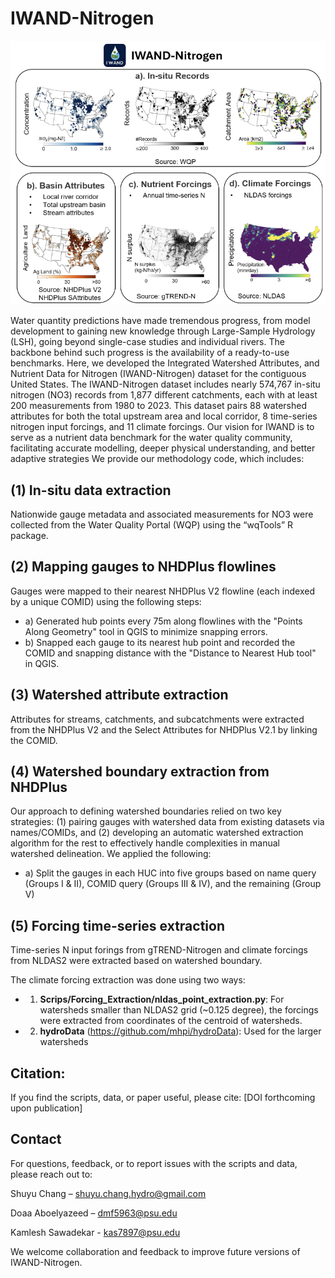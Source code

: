 # IWAND-Nitrogen
![assets](assets/IWAND-Nitrogen.png) 

Water quantity predictions have made tremendous progress, from model development to gaining new knowledge through Large-Sample Hydrology (LSH), going beyond single-case studies and individual rivers. The backbone behind such progress is the availability of a ready-to-use benchmarks. Here, we developed the Integrated Watershed Attributes, and Nutrient Data for Nitrogen (IWAND-Nitrogen) dataset for the contiguous United States. The IWAND-Nitrogen dataset includes nearly 574,767 in-situ nitrogen (NO3) records from 1,877 different catchments, each with at least 200 measurements from 1980 to 2023. This dataset pairs 88 watershed attributes for both the total upstream area and local corridor, 8 time-series nitrogen input forcings, and 11 climate forcings. Our vision for IWAND is to serve as a nutrient data benchmark for the water quality community, facilitating accurate modelling, deeper physical understanding, and better adaptive strategies
We provide our methodology code, which includes: 
## (1) In-situ data extraction
Nationwide gauge metadata and associated measurements for NO3 were collected from the Water Quality Portal (WQP) using the “wqTools” R package.
## (2) Mapping gauges to NHDPlus flowlines
Gauges were mapped to their nearest NHDPlus V2 flowline (each indexed by a unique COMID) using the following steps:
- a) Generated hub points every 75m along flowlines with the "Points Along Geometry" tool in QGIS to minimize snapping errors.
- b) Snapped each gauge to its nearest hub point and recorded the COMID and snapping distance with the "Distance to Nearest Hub tool" in QGIS.
## (3) Watershed attribute extraction
Attributes for streams, catchments, and subcatchments were extracted from the NHDPlus V2 and the Select Attributes for NHDPlus V2.1 by linking the COMID.
## (4) Watershed boundary extraction from NHDPlus
Our approach to defining watershed boundaries relied on two key strategies: (1)  pairing gauges with watershed data from existing datasets via names/COMIDs, and  (2) developing an automatic watershed extraction algorithm for the rest to effectively handle complexities in manual watershed delineation. We applied the following:
- a) Split the gauges in each HUC into five groups based on name query (Groups I & II), COMID query (Groups III & IV), and the remaining (Group V)
## (5) Forcing time-series extraction 
Time-series N input forings from gTREND-Nitrogen and climate forcings from NLDAS2 were extracted based on watershed boundary. 

The climate forcing extraction was done using two ways: 
- 1) **Scrips/Forcing_Extraction/nldas_point_extraction.py**: For watersheds smaller than NLDAS2 grid (~0.125 degree), the forcings were extracted from coordinates of the centroid of watersheds.
- 2) **hydroData** (https://github.com/mhpi/hydroData): Used for the larger watersheds  

## Citation:
If you find the scripts, data, or paper useful, please cite: [DOI forthcoming upon publication]
## Contact 
For questions, feedback, or to report issues with the scripts and data, please reach out to:

Shuyu Chang – shuyu.chang.hydro@gmail.com

Doaa Aboelyazeed – dmf5963@psu.edu

Kamlesh Sawadekar - kas7897@psu.edu

We welcome collaboration and feedback to improve future versions of IWAND-Nitrogen.
